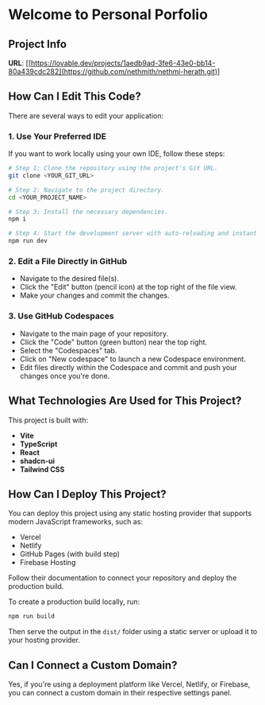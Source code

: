 # Welcome to Personal Porfolio

## Project Info

**URL**: [[https://lovable.dev/projects/1aedb9ad-3fe6-43e0-bb14-80a439cdc282](https://github.com/nethmith/nethmi-herath.git)]

## How Can I Edit This Code?

There are several ways to edit your application:

### 1. Use Your Preferred IDE

If you want to work locally using your own IDE, follow these steps:

```sh
# Step 1: Clone the repository using the project's Git URL.
git clone <YOUR_GIT_URL>

# Step 2: Navigate to the project directory.
cd <YOUR_PROJECT_NAME>

# Step 3: Install the necessary dependencies.
npm i

# Step 4: Start the development server with auto-reloading and instant preview.
npm run dev
```

### 2. Edit a File Directly in GitHub

* Navigate to the desired file(s).
* Click the "Edit" button (pencil icon) at the top right of the file view.
* Make your changes and commit the changes.

### 3. Use GitHub Codespaces

* Navigate to the main page of your repository.
* Click the "Code" button (green button) near the top right.
* Select the "Codespaces" tab.
* Click on "New codespace" to launch a new Codespace environment.
* Edit files directly within the Codespace and commit and push your changes once you're done.

## What Technologies Are Used for This Project?

This project is built with:

* **Vite**
* **TypeScript**
* **React**
* **shadcn-ui**
* **Tailwind CSS**

## How Can I Deploy This Project?

You can deploy this project using any static hosting provider that supports modern JavaScript frameworks, such as:

* Vercel
* Netlify
* GitHub Pages (with build step)
* Firebase Hosting

Follow their documentation to connect your repository and deploy the production build.

To create a production build locally, run:

```sh
npm run build
```

Then serve the output in the `dist/` folder using a static server or upload it to your hosting provider.

## Can I Connect a Custom Domain?

Yes, if you're using a deployment platform like Vercel, Netlify, or Firebase, you can connect a custom domain in their respective settings panel.
